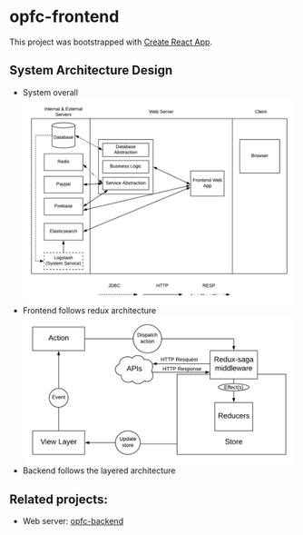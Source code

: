 # opfc-frontend

This project was bootstrapped with [Create React App](https://github.com/facebookincubator/create-react-app).

## System Architecture Design
- System overall
![system-arhitect](images/system_architect.png)
- Frontend follows redux architecture
![redux-arhitect](images/redux_architect.png)
- Backend follows the layered architecture

## Related projects:
- Web server: [opfc-backend](https://github.com/nhathadt11/opfc-backend)